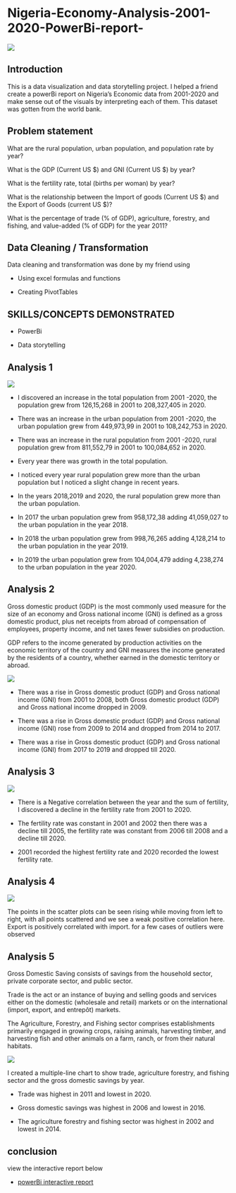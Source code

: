 # Nigeria-Economy-Analysis-2001-2020-PowerBi-report-

![](https://github.com/bellaTHEanalyst/Nigeria-Economy-Analysis-2001-2020-PowerBi-report-/blob/main/Nigeria%20economy%20analysis.jpg)
## Introduction

 This is a  data visualization and data storytelling project. I helped a friend create a powerBi report on Nigeria’s Economic data from 2001-2020 and make sense out of the visuals by interpreting each of them. This dataset was gotten from the world bank.
 
## Problem statement 

What are the rural population, urban population, and population rate by year?

What is the GDP (Current US $) and GNI (Current US $) by year?

What is the fertility rate, total (births per woman) by year?


What is the relationship between the Import of goods (Current US $) and the Export of Goods (current US $)?

What is the percentage of trade (% of GDP), agriculture, forestry, and fishing, and value-added (% of GDP) for the year 2011?

## Data Cleaning / Transformation

Data cleaning and transformation was done by my friend using

- Using excel formulas and functions

- Creating   PivotTables

## SKILLS/CONCEPTS DEMONSTRATED

- PowerBi

- Data storytelling 


## Analysis 1

![](https://github.com/bellaTHEanalyst/Nigeria-Economy-Analysis-2001-2020-PowerBi-report-/blob/main/Nigeria%20Economy%20viz%201.jpg)

- I discovered an increase in the total population from 2001 -2020, the population grew from 126,15,268 in 2001 to 208,327,405 in 2020.

- There was an increase in the urban population from 2001 -2020, the urban population grew from 449,973,99 in 2001 to 108,242,753 in 2020.

- There was  an increase in the rural population from 2001 -2020, rural population grew from 811,552,79 in 2001 to 100,084,652 in 2020.

- Every year there was growth in the total population.

- I noticed every year rural population grew more than the urban population but I noticed a slight change in recent years.

-  In the years 2018,2019 and 2020, the rural population grew more than the urban population.

- In 2017 the urban population grew from 958,172,38 adding 41,059,027 to the urban population in the year 2018.

- In 2018 the urban population grew   from 998,76,265   adding 4,128,214 to the urban population in the year 2019.

- In 2019 the urban population grew from 104,004,479 adding 4,238,274 to the urban population in the year 2020.


## Analysis 2

Gross domestic product (GDP) is the most commonly used measure for the size of an economy and Gross national income (GNI) is defined as a gross domestic product, plus net receipts from abroad of compensation of employees, property income, and net taxes fewer subsidies on production.

 GDP refers to the income generated by production activities on the economic territory of the country and GNI measures the income generated by the residents of a country, whether earned in the domestic territory or abroad.
 
 ![](https://github.com/bellaTHEanalyst/Nigeria-Economy-Analysis-2001-2020-PowerBi-report-/blob/main/nigeria%20Economy%20viz%202.jpg)
 
- There was a rise in Gross domestic product (GDP) and Gross national income (GNI) from 2001 to 2008,
both Gross domestic product (GDP) and Gross national income dropped in 2009.

- There was a rise in Gross domestic product (GDP) and Gross national income (GNI) rose from 2009 to 2014 and dropped from 2014 to 2017.

- There was a rise in Gross domestic product (GDP) and Gross national income (GNI) from 2017 
  to 2019 and dropped till 2020.

## Analysis 3

![](https://github.com/bellaTHEanalyst/Nigeria-Economy-Analysis-2001-2020-PowerBi-report-/blob/main/Nigeria%20economy%20viz%203.jpg)

- There is a Negative correlation between the year and the sum of fertility, I discovered a decline in the fertility rate from 2001 to 2020.

- The fertility rate was constant in 2001 and 2002 then there was a decline till 2005, the fertility rate was constant from 2006 till 2008  and a decline till 2020.

-  2001 recorded the highest fertility rate and 2020 recorded the lowest fertility rate.

## Analysis 4

![](https://github.com/bellaTHEanalyst/Nigeria-Economy-Analysis-2001-2020-PowerBi-report-/blob/main/Nigeria%20aconomy%20viz%205.jpg)

The points in the scatter plots can be seen rising while moving from left to right, with all points scattered and we see a weak positive correlation here. Export is positively correlated with import. for a few cases of outliers were observed

## Analysis 5

Gross Domestic Saving consists of savings from the household sector, private corporate sector, and public sector. 

Trade is  the act or an instance of buying and selling goods and services either on the domestic (wholesale and retail) markets or on the international (import, export, and entrepôt) markets.

The Agriculture, Forestry, and Fishing sector comprises establishments primarily engaged in growing crops, raising animals, harvesting timber, and harvesting fish and other animals on a farm, ranch, or from their natural habitats.

![](https://github.com/bellaTHEanalyst/Nigeria-Economy-Analysis-2001-2020-PowerBi-report-/blob/main/Nigeria%20Economy%20viz%20actual%205.jpg)

I created a multiple-line chart to show trade, agriculture forestry, and fishing sector and the gross domestic savings by year. 

 - Trade was highest in 2011 and lowest in 2020.
 
- Gross domestic savings was highest in 2006 and lowest in 2016.

- The agriculture forestry and fishing sector was highest in 2002 and lowest in 2014.
 
 
 ## conclusion
 view the interactive report below
 
- [powerBi interactive report](https://app.powerbi.com/view?r=eyJrIjoiYzRlZGYwYTktYzcxOC00NmVjLThlZjQtNTdhMjgzOGVmMDcwIiwidCI6ImI5NGE1YmE0LTUwZTQtNGQ5YS04O)










